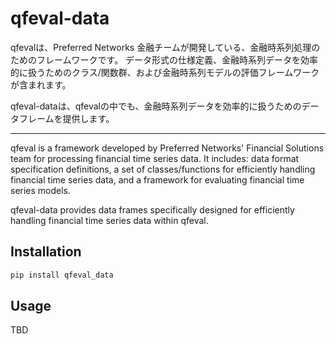 # qfeval-data

qfevalは、Preferred Networks 金融チームが開発している、金融時系列処理のためのフレームワークです。
データ形式の仕様定義、金融時系列データを効率的に扱うためのクラス/関数群、および金融時系列モデルの評価フレームワークが含まれます。

qfeval-dataは、qfevalの中でも、金融時系列データを効率的に扱うためのデータフレームを提供します。

---

qfeval is a framework developed by Preferred Networks' Financial Solutions team for processing financial time series data.
It includes: data format specification definitions, a set of classes/functions for efficiently handling financial time series data, and a framework for evaluating financial time series models.

qfeval-data provides data frames specifically designed for efficiently handling financial time series data within qfeval.

## Installation

```bash
pip install qfeval_data
```

## Usage
TBD
